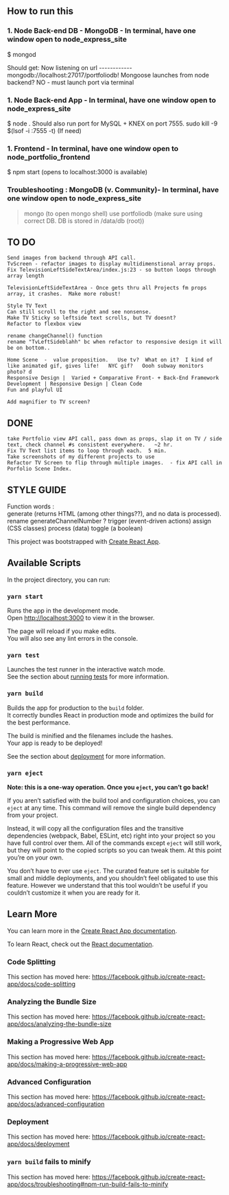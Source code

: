 
## How to run this


### 1. Node Back-end DB - MongoDB - In terminal, have one window open to node_express_site
$ mongod

Should get: 
Now listening on url ------------ mongodb://localhost:27017/portfoliodb!
Mongoose launches from node backend?  NO - must launch port via terminal 

### 1. Node Back-end App - In terminal, have one window open to node_express_site
$ node . 
Should also run port for MySQL + KNEX on port 7555. 
sudo kill -9 $(lsof -i :7555 -t)     (If need)


### 1. Frontend - In terminal, have one window open to node_portfolio_frontend
$ npm start   (opens to localhost:3000 is available)


### Troubleshooting :  MongoDB (v. Community)- In terminal, have one window open to node_express_site
> mongo   (to open mongo shell)
> use portfoliodb    (make sure using correct DB.  DB is stored in  /data/db (root))


## TO DO 
    
    Send images from backend through API call. 
    TvScreen - refactor images to display multidimenstional array props. 
    Fix TelevisionLeftSideTextArea/index.js:23 - so button loops through array length

    TelevisionLeftSideTextArea - Once gets thru all Projects fm props array, it crashes.  Make more robust! 

    Style TV Text
    Can still scroll to the right and see nonsense. 
    Make TV Sticky so leftside text scrolls, but TV doesnt? 
    Refactor to flexbox view
    
    rename changeChannel() function 
    rename "TvLeftSideblahh" bc when refactor to responsive design it will be on bottom.. 

    Home Scene  -  value proposition.   Use tv?  What on it?  I kind of like animated gif, gives life!   NYC gif?   Oooh subway monitors photo? d
    Responsive Design |  Varied + Comparative Front- + Back-End Framework Development | Responsive Design | Clean Code 
    Fun and playful UI 

    Add magnifier to TV screen? 
## DONE 
    take Portfolio view API call, pass down as props, slap it on TV / side text, check channel #s consistent everywhere.   ~2 hr. 
    Fix TV Text list items to loop through each.  5 min. 
    Take screenshots of my different projects to use
    Refactor TV Screen to flip through multiple images.  - fix API call in Porfolio Scene Index. 


## STYLE GUIDE 
Function words :    
    generate (returns HTML (among other things??),  and no data is processed).       rename generateChannelNumber ? 
    trigger (event-driven actions)
    assign (CSS classes)
    process (data)
    toggle (a boolean)





This project was bootstrapped with [Create React App](https://github.com/facebook/create-react-app).

## Available Scripts

In the project directory, you can run:

### `yarn start`

Runs the app in the development mode.<br />
Open [http://localhost:3000](http://localhost:3000) to view it in the browser.

The page will reload if you make edits.<br />
You will also see any lint errors in the console.

### `yarn test`

Launches the test runner in the interactive watch mode.<br />
See the section about [running tests](https://facebook.github.io/create-react-app/docs/running-tests) for more information.

### `yarn build`

Builds the app for production to the `build` folder.<br />
It correctly bundles React in production mode and optimizes the build for the best performance.

The build is minified and the filenames include the hashes.<br />
Your app is ready to be deployed!

See the section about [deployment](https://facebook.github.io/create-react-app/docs/deployment) for more information.

### `yarn eject`

**Note: this is a one-way operation. Once you `eject`, you can’t go back!**

If you aren’t satisfied with the build tool and configuration choices, you can `eject` at any time. This command will remove the single build dependency from your project.

Instead, it will copy all the configuration files and the transitive dependencies (webpack, Babel, ESLint, etc) right into your project so you have full control over them. All of the commands except `eject` will still work, but they will point to the copied scripts so you can tweak them. At this point you’re on your own.

You don’t have to ever use `eject`. The curated feature set is suitable for small and middle deployments, and you shouldn’t feel obligated to use this feature. However we understand that this tool wouldn’t be useful if you couldn’t customize it when you are ready for it.

## Learn More

You can learn more in the [Create React App documentation](https://facebook.github.io/create-react-app/docs/getting-started).

To learn React, check out the [React documentation](https://reactjs.org/).

### Code Splitting

This section has moved here: https://facebook.github.io/create-react-app/docs/code-splitting

### Analyzing the Bundle Size

This section has moved here: https://facebook.github.io/create-react-app/docs/analyzing-the-bundle-size

### Making a Progressive Web App

This section has moved here: https://facebook.github.io/create-react-app/docs/making-a-progressive-web-app

### Advanced Configuration

This section has moved here: https://facebook.github.io/create-react-app/docs/advanced-configuration

### Deployment

This section has moved here: https://facebook.github.io/create-react-app/docs/deployment

### `yarn build` fails to minify

This section has moved here: https://facebook.github.io/create-react-app/docs/troubleshooting#npm-run-build-fails-to-minify
